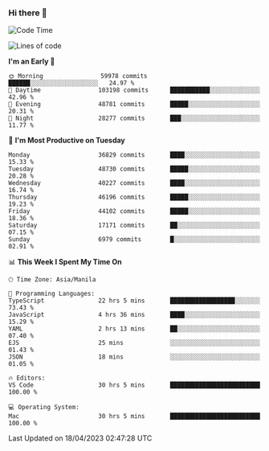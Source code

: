 ### Hi there 👋

<!--START_SECTION:waka-->
![Code Time](http://img.shields.io/badge/Code%20Time-3%2C854%20hrs%208%20mins-blue)

![Lines of code](https://img.shields.io/badge/From%20Hello%20World%20I%27ve%20Written-98.9%20million%20lines%20of%20code-blue)

**I'm an Early 🐤** 

```text
🌞 Morning                59978 commits       ██████░░░░░░░░░░░░░░░░░░░   24.97 % 
🌆 Daytime                103198 commits      ███████████░░░░░░░░░░░░░░   42.96 % 
🌃 Evening                48781 commits       █████░░░░░░░░░░░░░░░░░░░░   20.31 % 
🌙 Night                  28277 commits       ███░░░░░░░░░░░░░░░░░░░░░░   11.77 % 
```
📅 **I'm Most Productive on Tuesday** 

```text
Monday                   36829 commits       ████░░░░░░░░░░░░░░░░░░░░░   15.33 % 
Tuesday                  48730 commits       █████░░░░░░░░░░░░░░░░░░░░   20.28 % 
Wednesday                40227 commits       ████░░░░░░░░░░░░░░░░░░░░░   16.74 % 
Thursday                 46196 commits       █████░░░░░░░░░░░░░░░░░░░░   19.23 % 
Friday                   44102 commits       █████░░░░░░░░░░░░░░░░░░░░   18.36 % 
Saturday                 17171 commits       ██░░░░░░░░░░░░░░░░░░░░░░░   07.15 % 
Sunday                   6979 commits        █░░░░░░░░░░░░░░░░░░░░░░░░   02.91 % 
```


📊 **This Week I Spent My Time On** 

```text
🕑︎ Time Zone: Asia/Manila

💬 Programming Languages: 
TypeScript               22 hrs 5 mins       ██████████████████░░░░░░░   73.43 % 
JavaScript               4 hrs 36 mins       ████░░░░░░░░░░░░░░░░░░░░░   15.29 % 
YAML                     2 hrs 13 mins       ██░░░░░░░░░░░░░░░░░░░░░░░   07.40 % 
EJS                      25 mins             ░░░░░░░░░░░░░░░░░░░░░░░░░   01.43 % 
JSON                     18 mins             ░░░░░░░░░░░░░░░░░░░░░░░░░   01.05 % 

🔥 Editors: 
VS Code                  30 hrs 5 mins       █████████████████████████   100.00 % 

💻 Operating System: 
Mac                      30 hrs 5 mins       █████████████████████████   100.00 % 
```


 Last Updated on 18/04/2023 02:47:28 UTC
<!--END_SECTION:waka-->


<!--
**rad182/rad182** is a ✨ _special_ ✨ repository because its `README.md` (this file) appears on your GitHub profile.

Here are some ideas to get you started:

- 🔭 I’m currently working on ...
- 🌱 I’m currently learning ...
- 👯 I’m looking to collaborate on ...
- 🤔 I’m looking for help with ...
- 💬 Ask me about ...
- 📫 How to reach me: ...
- 😄 Pronouns: ...
- ⚡ Fun fact: ...
-->
